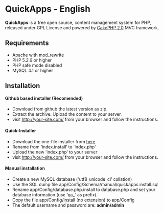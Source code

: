 # QuickApps - English

**QuickApps** is a free open source, content management system for PHP, released under GPL License and powered by [CakePHP 2.0](http://cakephp.org) MVC framework.

## Requirements

  * Apache with mod_rewrite
  * PHP 5.2.6 or higher
  * PHP safe mode disabled
  * MySQL 4.1 or higher

## Installation

#### Github based installer (Recomended)

  * Download from github the latest version as zip.
  * Extract the archive. Upload the content to your server.
  * visit http://your-site.com/ from your browser and follow the instructions.
  
#### Quick-Installer

  * Download the one-file installer from [here](http://cms.quickapps.es/files/installer/index.install)
  * Rename from 'index.install' to 'index.php'
  * Upload the new 'index.php' to your server
  * visit http://your-site.com/ from your browser and follow the instructions.
  
#### Manual installation
 
 * Create a new MySQL database ('utf8_unicode_ci' collation)
 * Use the SQL dump file app/Config/Schema/manual/quickapps.install.sql
 * Rename app/Config/database.php.install to database.php and set your database information (use 'qa_' as prefix).
 * Copy the file app/Config/install (no extension) to app/Config
 * The default username and password are: **admin/admin**
